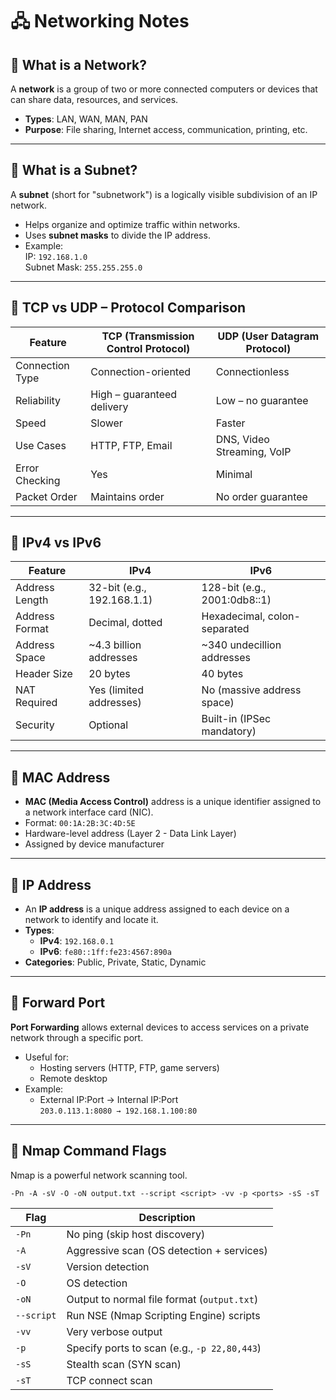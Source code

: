 
# 🖧 Networking Notes

## 📌 What is a Network?
A **network** is a group of two or more connected computers or devices that can share data, resources, and services.

- **Types**: LAN, WAN, MAN, PAN  
- **Purpose**: File sharing, Internet access, communication, printing, etc.

---

## 📌 What is a Subnet?
A **subnet** (short for "subnetwork") is a logically visible subdivision of an IP network.

- Helps organize and optimize traffic within networks.
- Uses **subnet masks** to divide the IP address.
- Example:  
  IP: `192.168.1.0`  
  Subnet Mask: `255.255.255.0`

---

## 📌 TCP vs UDP – Protocol Comparison

| Feature           | TCP (Transmission Control Protocol) | UDP (User Datagram Protocol) |
|-------------------|-------------------------------------|-------------------------------|
| Connection Type   | Connection-oriented                 | Connectionless                |
| Reliability       | High – guaranteed delivery          | Low – no guarantee            |
| Speed             | Slower                              | Faster                        |
| Use Cases         | HTTP, FTP, Email                    | DNS, Video Streaming, VoIP    |
| Error Checking    | Yes                                 | Minimal                       |
| Packet Order      | Maintains order                     | No order guarantee            |

---

## 📌 IPv4 vs IPv6

| Feature         | IPv4                                | IPv6                                  |
|-----------------|--------------------------------------|----------------------------------------|
| Address Length  | 32-bit (e.g., 192.168.1.1)           | 128-bit (e.g., 2001:0db8::1)           |
| Address Format  | Decimal, dotted                      | Hexadecimal, colon-separated           |
| Address Space   | ~4.3 billion addresses               | ~340 undecillion addresses             |
| Header Size     | 20 bytes                             | 40 bytes                               |
| NAT Required    | Yes (limited addresses)              | No (massive address space)             |
| Security        | Optional                             | Built-in (IPSec mandatory)             |

---

## 📌 MAC Address
- **MAC (Media Access Control)** address is a unique identifier assigned to a network interface card (NIC).
- Format: `00:1A:2B:3C:4D:5E`
- Hardware-level address (Layer 2 - Data Link Layer)
- Assigned by device manufacturer

---

## 📌 IP Address
- An **IP address** is a unique address assigned to each device on a network to identify and locate it.
- **Types**:
  - **IPv4**: `192.168.0.1`
  - **IPv6**: `fe80::1ff:fe23:4567:890a`
- **Categories**: Public, Private, Static, Dynamic

---

## 📌 Forward Port
**Port Forwarding** allows external devices to access services on a private network through a specific port.

- Useful for:
  - Hosting servers (HTTP, FTP, game servers)
  - Remote desktop
- Example:
  - External IP:Port → Internal IP:Port  
    `203.0.113.1:8080 → 192.168.1.100:80`

---

## 📌 Nmap Command Flags
Nmap is a powerful network scanning tool.

```
-Pn -A -sV -O -oN output.txt --script <script> -vv -p <ports> -sS -sT
```

| Flag      | Description                                   |
|-----------|-----------------------------------------------|
| `-Pn`     | No ping (skip host discovery)                 |
| `-A`      | Aggressive scan (OS detection + services)     |
| `-sV`     | Version detection                             |
| `-O`      | OS detection                                  |
| `-oN`     | Output to normal file format (`output.txt`)   |
| `--script`| Run NSE (Nmap Scripting Engine) scripts       |
| `-vv`     | Very verbose output                           |
| `-p`      | Specify ports to scan (e.g., `-p 22,80,443`)  |
| `-sS`     | Stealth scan (SYN scan)                       |
| `-sT`     | TCP connect scan                              |
